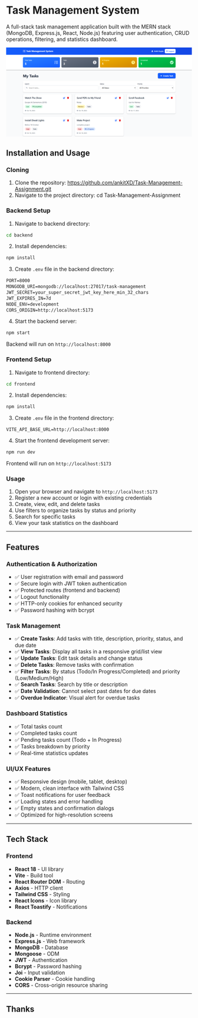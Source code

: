 # Task Management System

A full-stack task management application built with the MERN stack (MongoDB, Express.js, React, Node.js) featuring user authentication, CRUD operations, filtering, and statistics dashboard.

<p align="center">
  <img src="./frontend/public/HeadImage.png" alt="Task Management System" width="1000" />
</p>

## Installation and Usage

### Cloning

1. Clone the repository: https://github.com/ankitXD/Task-Management-Assignment.git
2. Navigate to the project directory: cd Task-Management-Assignment

### Backend Setup

1. Navigate to backend directory:

```bash
cd backend
```

2. Install dependencies:

```bash
npm install
```

3. Create `.env` file in the backend directory:

```env
PORT=8000
MONGODB_URI=mongodb://localhost:27017/task-management
JWT_SECRET=your_super_secret_jwt_key_here_min_32_chars
JWT_EXPIRES_IN=7d
NODE_ENV=development
CORS_ORIGIN=http://localhost:5173
```

4. Start the backend server:

```bash
npm start
```

Backend will run on `http://localhost:8000`

### Frontend Setup

1. Navigate to frontend directory:

```bash
cd frontend
```

2. Install dependencies:

```bash
npm install
```

3. Create `.env` file in the frontend directory:

```env
VITE_API_BASE_URL=http://localhost:8000
```

4. Start the frontend development server:

```bash
npm run dev
```

Frontend will run on `http://localhost:5173`

### Usage

1. Open your browser and navigate to `http://localhost:5173`
2. Register a new account or login with existing credentials
3. Create, view, edit, and delete tasks
4. Use filters to organize tasks by status and priority
5. Search for specific tasks
6. View your task statistics on the dashboard

---

## Features

### Authentication & Authorization

- ✅ User registration with email and password
- ✅ Secure login with JWT token authentication
- ✅ Protected routes (frontend and backend)
- ✅ Logout functionality
- ✅ HTTP-only cookies for enhanced security
- ✅ Password hashing with bcrypt

### Task Management

- ✅ **Create Tasks**: Add tasks with title, description, priority, status, and due date
- ✅ **View Tasks**: Display all tasks in a responsive grid/list view
- ✅ **Update Tasks**: Edit task details and change status
- ✅ **Delete Tasks**: Remove tasks with confirmation
- ✅ **Filter Tasks**: By status (Todo/In Progress/Completed) and priority (Low/Medium/High)
- ✅ **Search Tasks**: Search by title or description
- ✅ **Date Validation**: Cannot select past dates for due dates
- ✅ **Overdue Indicator**: Visual alert for overdue tasks

### Dashboard Statistics

- ✅ Total tasks count
- ✅ Completed tasks count
- ✅ Pending tasks count (Todo + In Progress)
- ✅ Tasks breakdown by priority
- ✅ Real-time statistics updates

### UI/UX Features

- ✅ Responsive design (mobile, tablet, desktop)
- ✅ Modern, clean interface with Tailwind CSS
- ✅ Toast notifications for user feedback
- ✅ Loading states and error handling
- ✅ Empty states and confirmation dialogs
- ✅ Optimized for high-resolution screens

---

## Tech Stack

### Frontend

- **React 18** - UI library
- **Vite** - Build tool
- **React Router DOM** - Routing
- **Axios** - HTTP client
- **Tailwind CSS** - Styling
- **React Icons** - Icon library
- **React Toastify** - Notifications

### Backend

- **Node.js** - Runtime environment
- **Express.js** - Web framework
- **MongoDB** - Database
- **Mongoose** - ODM
- **JWT** - Authentication
- **Bcrypt** - Password hashing
- **Joi** - Input validation
- **Cookie Parser** - Cookie handling
- **CORS** - Cross-origin resource sharing

---

## Thanks
